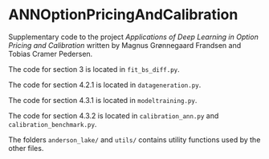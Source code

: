 # ANNOptionPricingAndCalibration
Supplementary code to the project *Applications of Deep Learning in Option Pricing and Calibration* written by Magnus Grønnegaard Frandsen and Tobias Cramer Pedersen.

The code for section 3 is located in `fit_bs_diff.py`.

The code for section 4.2.1 is located in `datageneration.py`.

The code for section 4.3.1 is located in `modeltraining.py`.

The code for section 4.3.2 is located in `calibration_ann.py` and `calibration_benchmark.py`.

The folders `anderson_lake/` and `utils/` contains utility functions used by the other files.
